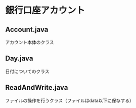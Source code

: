 
# 銀行口座アカウント

## Account.java
アカウント本体のクラス

## Day.java
日付についてのクラス

## ReadAndWrite.java
ファイルの操作を行うクラス（ファイルはdata以下に保存する）